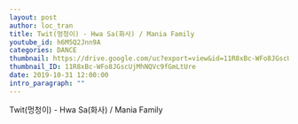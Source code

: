 ```yaml
---
layout: post
author: loc_tran
title: Twit(멍청이) - Hwa Sa(화사) / Mania Family
youtube_id: h6M5Q2Jnn9A
categories: DANCE
thumbnail: https://drive.google.com/uc?export=view&id=11R8xBc-WFo8JGscUjMhNQVc9fGmLtUre
thumbnail_ID: 11R8xBc-WFo8JGscUjMhNQVc9fGmLtUre
date: 2019-10-31 12:00:00
intro_paragraph: ""
---
```

Twit(멍청이) - Hwa Sa(화사) / Mania Family
